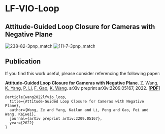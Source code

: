 # LF-VIO-Loop

## Attitude-Guided Loop Closure for Cameras with Negative Plane

![238-82-3pnp_match](https://user-images.githubusercontent.com/36565779/189642827-207f9038-da0e-4b29-8e84-88f508931eba.jpg)
![111-7-3pnp_match](https://user-images.githubusercontent.com/36565779/189642814-6fd627bb-58fc-4485-883f-387a5509cdba.jpg)

## Publication
If you find this work useful, please consider referencing the following paper:

**Attitude-Guided Loop Closure for Cameras with Negative Plane.**
Z. Wang, [K. Yang](https://yangkailun.com/), [P. Li](https://person.zju.edu.cn/en/lipeng), [F. Gao](http://zju-fast.com/fei-gao/), [K. Wang]([http://wangkaiwei.org/](http://wangkaiwei.org/indexeg.html)).
arXiv preprint arXiv:2209.05167, 2022.
[[**PDF**](https://arxiv.org/pdf/2209.05167.pdf)]

```
@article{wang2022lfvio_loop,
  title={Attitude-Guided Loop Closure for Cameras with Negative Plane},
  author={Wang, Ze and Yang, Kailun and Li, Peng and Gao, Fei and Wang, Kaiwei},
  journal={arXiv preprint arXiv:2209.05167},
  year={2022}
}
```
